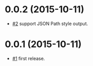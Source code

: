 0.0.2 (2015-10-11)
==================
* [#2](https://github.com/civitaspo/embulk-filter-flatten_json/pull/2) support JSON Path style output.

0.0.1 (2015-10-11)
==================

* [#1](https://github.com/civitaspo/embulk-filter-flatten_json/pull/1) first release.
